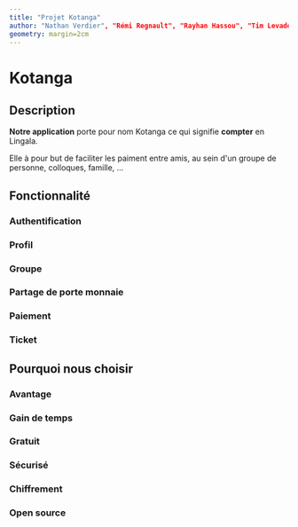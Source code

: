 ```yaml
---
title: "Projet Kotanga"
author: "Nathan Verdier", "Rémi Regnault", "Rayhan Hassou", "Tim Levadou", "Simon Claus"
geometry: margin=2cm
---
```

# Kotanga

## Description
**Notre application** porte pour nom Kotanga ce qui signifie **compter** en Lingala.

Elle à pour but de faciliter les paiment entre amis, au sein d'un groupe de personne, colloques, famille, ...


## Fonctionnalité

### Authentification

### Profil

### Groupe

### Partage de porte monnaie

### Paiement

### Ticket


## Pourquoi nous choisir

### Avantage

### Gain de temps

### Gratuit

### Sécurisé

### Chiffrement

### Open source
